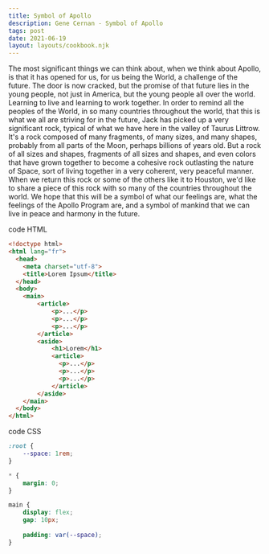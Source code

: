```yaml
---
title: Symbol of Apollo
description: Gene Cernan - Symbol of Apollo
tags: post
date: 2021-06-19
layout: layouts/cookbook.njk
---
```


The most significant things we can think about, when we think about Apollo, is that it has opened for us, for us being the World, a challenge of the future. The door is now cracked, but the promise of that future lies in the young people, not just in America, but the young people all over the world. Learning to live and learning to work together. In order to remind all the peoples of the World, in so many countries throughout the world, that this is what we all are striving for in the future, Jack has picked up a very significant rock, typical of what we have here in the valley of Taurus Littrow. It's a rock composed of many fragments, of many sizes, and many shapes, probably from all parts of the Moon, perhaps billions of years old. But a rock of all sizes and shapes, fragments of all sizes and shapes, and even colors that have grown together to become a cohesive rock outlasting the nature of Space, sort of living together in a very coherent, very peaceful manner. When we return this rock or some of the others like it to Houston, we'd like to share a piece of this rock with so many of the countries throughout the world. We hope that this will be a symbol of what our feelings are, what the feelings of the Apollo Program are, and a symbol of mankind that we can live in peace and harmony in the future.

code HTML
```html
<!doctype html>
<html lang="fr">
  <head>
    <meta charset="utf-8">
    <title>Lorem Ipsum</title>
  </head>
  <body>
    <main>
        <article>
            <p>...</p>
            <p>...</p>
            <p>...</p>
        </article>
        <aside>
            <h1>Lorem</h1>
            <article>
              <p>...</p>
              <p>...</p>
              <p>...</p>
            </article>
        </aside>
    </main>
  </body>
</html>
```
code CSS

```css
:root {
    --space: 1rem;
}

* {
    margin: 0;
}

main {
    display: flex;
    gap: 10px;
  
    padding: var(--space);
}
```
